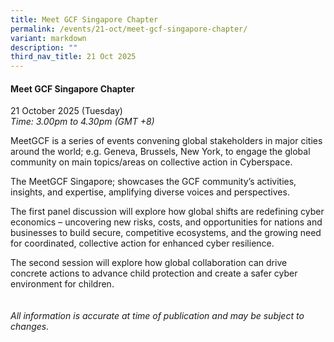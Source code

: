 ```yaml
---
title: Meet GCF Singapore Chapter
permalink: /events/21-oct/meet-gcf-singapore-chapter/
variant: markdown
description: ""
third_nav_title: 21 Oct 2025
---
```

#### Meet GCF Singapore Chapter

21 October 2025 (Tuesday)  
*Time: 3.00pm to 4.30pm (GMT +8)*

MeetGCF is a series of events convening global stakeholders in major cities around the world; e.g. Geneva, Brussels, New York, to engage the global community on main topics/areas on collective action in Cyberspace.
 
The MeetGCF Singapore; showcases the GCF community’s activities, insights, and expertise, amplifying diverse voices and perspectives.
 
The first panel discussion will explore how global shifts are redefining cyber economics – uncovering new risks, costs, and opportunities for nations and businesses to build secure, competitive ecosystems, and the growing need for coordinated, collective action for enhanced cyber resilience.
 
The second session will explore how global collaboration can drive concrete actions to advance child protection and create a safer cyber environment for children.
<br><br><br>
*All information is accurate at time of publication and may be subject to changes.*